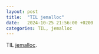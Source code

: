 ```yaml
---
layout: post
title:  "TIL jemalloc"
date:   2024-10-25 21:56:00 +0200
categories: TIL, jemalloc
---
```

TIL [jemalloc](https://jemalloc.net).
